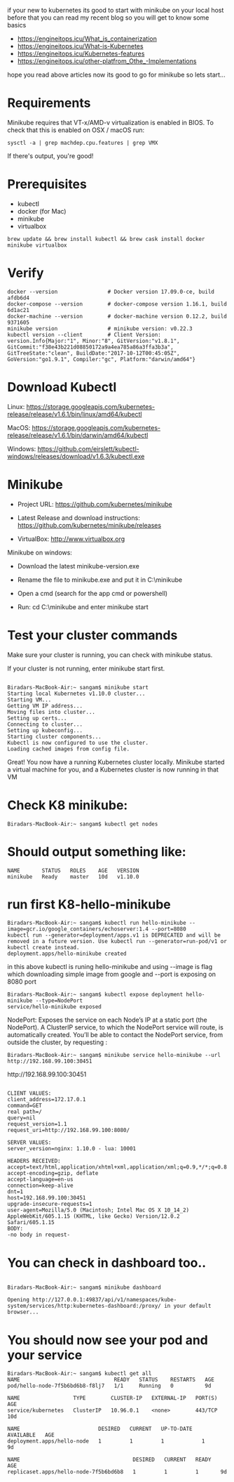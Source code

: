 





if your new to kubernetes its good to start with minikube on your local host before that you can read my recent blog so you will get to know some basics 

- https://engineitops.icu/What_is_containerization
- https://engineitops.icu/What-is-Kubernetes
- https://engineitops.icu/Kubernetes-features
- https://engineitops.icu/other-platfrom_Othe_-Implementations

hope you read above articles now its good to go for minikube so lets start...

# Requirements

Minikube requires that VT-x/AMD-v virtualization is enabled in BIOS. To check that this is enabled on OSX / macOS run:

    sysctl -a | grep machdep.cpu.features | grep VMX

If there's output, you're good!

# Prerequisites

- kubectl
- docker (for Mac)
- minikube
- virtualbox

```
brew update && brew install kubectl && brew cask install docker minikube virtualbox
```

# Verify

    docker --version                # Docker version 17.09.0-ce, build afdb6d4
    docker-compose --version        # docker-compose version 1.16.1, build 6d1ac21
    docker-machine --version        # docker-machine version 0.12.2, build 9371605
    minikube version                # minikube version: v0.22.3
    kubectl version --client        # Client Version: version.Info{Major:"1", Minor:"8", GitVersion:"v1.8.1", GitCommit:"f38e43b221d08850172a9a4ea785a86a3ffa3b3a", GitTreeState:"clean", BuildDate:"2017-10-12T00:45:05Z", GoVersion:"go1.9.1", Compiler:"gc", Platform:"darwin/amd64"}        


# Download Kubectl

Linux: https://storage.googleapis.com/kubernetes-release/release/v1.6.1/bin/linux/amd64/kubectl

MacOS: https://storage.googleapis.com/kubernetes-release/release/v1.6.1/bin/darwin/amd64/kubectl

Windows: 
https://github.com/eirslett/kubectl-windows/releases/download/v1.6.3/kubectl.exe

# Minikube

- Project URL: https://github.com/kubernetes/minikube

- Latest Release and download instructions: https://github.com/kubernetes/minikube/releases

- VirtualBox: http://www.virtualbox.org

Minikube on windows:

- Download the latest minikube-version.exe

- Rename the file to minikube.exe and put it in C:\minikube

- Open a cmd (search for the app cmd or powershell)

- Run: cd C:\minikube and enter minikube start

# Test your cluster commands

Make sure your cluster is running, you can check with minikube status.

If your cluster is not running, enter minikube start first.

```

Biradars-MacBook-Air:~ sangam$ minikube start
Starting local Kubernetes v1.10.0 cluster...
Starting VM...
Getting VM IP address...
Moving files into cluster...
Setting up certs...
Connecting to cluster...
Setting up kubeconfig...
Starting cluster components...
Kubectl is now configured to use the cluster.
Loading cached images from config file.

```
Great! You now have a running Kubernetes cluster locally. Minikube started a virtual machine for you, and a Kubernetes cluster is now running in that VM


# Check K8 minikube:
```
Biradars-MacBook-Air:~ sangam$ kubectl get nodes
```


# Should output something like:
```
NAME       STATUS   ROLES    AGE   VERSION
minikube   Ready    master   10d   v1.10.0

```

# run first K8-hello-minikube 
```
Biradars-MacBook-Air:~ sangam$ kubectl run hello-minikube --image=gcr.io/google_containers/echoserver:1.4 --port=8080
kubectl run --generator=deployment/apps.v1 is DEPRECATED and will be removed in a future version. Use kubectl run --generator=run-pod/v1 or kubectl create instead.
deployment.apps/hello-minikube created
```
in this above kubectl is runing hello-minikube and using --image is flag which downloading simple image from google
and --port is exposing on 8080 port 

```
Biradars-MacBook-Air:~ sangam$ kubectl expose deployment hello-minikube --type=NodePort
service/hello-minikube exposed

```
NodePort: Exposes the service on each Node’s IP at a static port (the NodePort). A ClusterIP service, to which the NodePort service will route, is automatically created. You’ll be able to contact the NodePort service, from outside the cluster, by requesting <NodeIP>:<NodePort>
    
```
Biradars-MacBook-Air:~ sangam$ minikube service hello-minikube --url
http://192.168.99.100:30451
```
<open a browser and go to that url>
 http://192.168.99.100:30451  
    
```

CLIENT VALUES:
client_address=172.17.0.1
command=GET
real path=/
query=nil
request_version=1.1
request_uri=http://192.168.99.100:8080/

SERVER VALUES:
server_version=nginx: 1.10.0 - lua: 10001

HEADERS RECEIVED:
accept=text/html,application/xhtml+xml,application/xml;q=0.9,*/*;q=0.8
accept-encoding=gzip, deflate
accept-language=en-us
connection=keep-alive
dnt=1
host=192.168.99.100:30451
upgrade-insecure-requests=1
user-agent=Mozilla/5.0 (Macintosh; Intel Mac OS X 10_14_2) AppleWebKit/605.1.15 (KHTML, like Gecko) Version/12.0.2 Safari/605.1.15
BODY:
-no body in request-
```


# You can check in dashboard too..
```

Biradars-MacBook-Air:~ sangam$ minikube dashboard

Opening http://127.0.0.1:49837/api/v1/namespaces/kube-system/services/http:kubernetes-dashboard:/proxy/ in your default browser...
```


# You should now see your pod and your service
```
Biradars-MacBook-Air:~ sangam$ kubectl get all
NAME                              READY   STATUS    RESTARTS   AGE
pod/hello-node-7f5b6bd6b8-f8lj7   1/1     Running   0          9d

NAME                 TYPE        CLUSTER-IP   EXTERNAL-IP   PORT(S)   AGE
service/kubernetes   ClusterIP   10.96.0.1    <none>        443/TCP   10d

NAME                         DESIRED   CURRENT   UP-TO-DATE   AVAILABLE   AGE
deployment.apps/hello-node   1         1         1            1           9d

NAME                                    DESIRED   CURRENT   READY   AGE
replicaset.apps/hello-node-7f5b6bd6b8   1         1         1       9d

```

